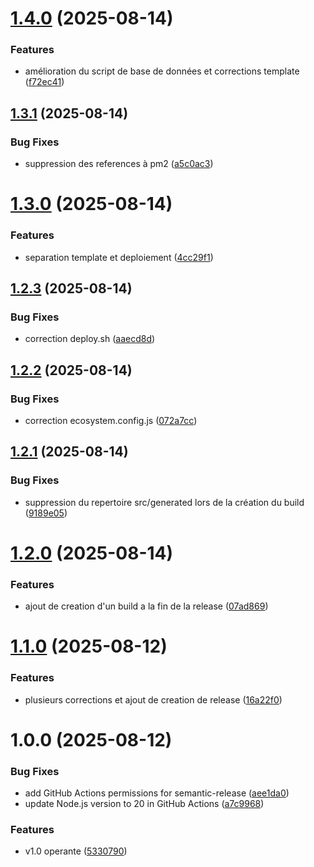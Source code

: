 # [1.4.0](https://github.com/buarac/nextjs_template/compare/v1.3.1...v1.4.0) (2025-08-14)


### Features

* amélioration du script de base de données et corrections template ([f72ec41](https://github.com/buarac/nextjs_template/commit/f72ec41a6b6039c2f0336a81a598b89eb8d09171))

## [1.3.1](https://github.com/buarac/nextjs_template/compare/v1.3.0...v1.3.1) (2025-08-14)


### Bug Fixes

* suppression des references à pm2 ([a5c0ac3](https://github.com/buarac/nextjs_template/commit/a5c0ac3d6e1a73f0b31480869a2537bd01d75941))

# [1.3.0](https://github.com/buarac/nextjs_template/compare/v1.2.3...v1.3.0) (2025-08-14)


### Features

* separation template et deploiement ([4cc29f1](https://github.com/buarac/nextjs_template/commit/4cc29f1f411b0878e66bd236f6b52b343b343da9))

## [1.2.3](https://github.com/buarac/nextjs_template/compare/v1.2.2...v1.2.3) (2025-08-14)


### Bug Fixes

* correction deploy.sh ([aaecd8d](https://github.com/buarac/nextjs_template/commit/aaecd8dd7855491941a2ceedd2359d871cc15478))

## [1.2.2](https://github.com/buarac/nextjs_template/compare/v1.2.1...v1.2.2) (2025-08-14)


### Bug Fixes

* correction ecosystem.config.js ([072a7cc](https://github.com/buarac/nextjs_template/commit/072a7ccd206c26bbf015dfbc0d735665c59beabc))

## [1.2.1](https://github.com/buarac/nextjs_template/compare/v1.2.0...v1.2.1) (2025-08-14)


### Bug Fixes

* suppression du repertoire src/generated lors de la création du build ([9189e05](https://github.com/buarac/nextjs_template/commit/9189e05e1da85f5923f8b58c03334f0489510748))

# [1.2.0](https://github.com/buarac/nextjs_template/compare/v1.1.0...v1.2.0) (2025-08-14)


### Features

* ajout de creation d'un build a la fin de la release ([07ad869](https://github.com/buarac/nextjs_template/commit/07ad869f1887ce083f3ac929d9ca9b540ba24a7f))

# [1.1.0](https://github.com/buarac/nextjs_template/compare/v1.0.0...v1.1.0) (2025-08-12)


### Features

* plusieurs corrections et ajout de creation de release ([16a22f0](https://github.com/buarac/nextjs_template/commit/16a22f05e01a701807477dcd45c4c9477c2d2e2b))

# 1.0.0 (2025-08-12)


### Bug Fixes

* add GitHub Actions permissions for semantic-release ([aee1da0](https://github.com/buarac/nextjs_template/commit/aee1da072f7df1b4223900baabaf6de835183dbb))
* update Node.js version to 20 in GitHub Actions ([a7c9968](https://github.com/buarac/nextjs_template/commit/a7c99681b914ab4b89fd592e4152cc6289467777))


### Features

* v1.0 operante ([5330790](https://github.com/buarac/nextjs_template/commit/5330790f893c9aee89d01b7bfd9b4c22bec0778a))
